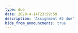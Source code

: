 ```yaml
---
type: due
date: 2020-4-14T23:59:59
description: 'Assignment #2 due'
hide_from_announcments: true
---
```

